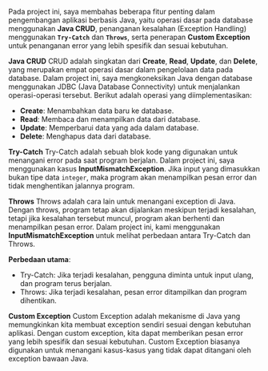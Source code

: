 Pada project ini, saya membahas beberapa fitur penting dalam pengembangan aplikasi berbasis Java, yaitu operasi dasar pada database menggunakan **Java CRUD**, penanganan kesalahan (Exception Handling) menggunakan **`Try-Catch`** dan **`Throws`**, serta penerapan **Custom Exception** untuk penanganan error yang lebih spesifik dan sesuai kebutuhan.

**Java CRUD**
CRUD adalah singkatan dari **Create**, **Read**, **Update**, dan **Delete**, yang merupakan empat operasi dasar dalam pengelolaan data pada database. Dalam project ini, saya  mengkoneksikan Java dengan database menggunakan JDBC (Java Database Connectivity) untuk menjalankan operasi-operasi tersebut. Berikut adalah operasi yang diimplementasikan:
- **Create**: Menambahkan data baru ke database.
- **Read**: Membaca dan menampilkan data dari database.
- **Update**: Memperbarui data yang ada dalam database.
- **Delete**: Menghapus data dari database.

**Try-Catch**
Try-Catch adalah sebuah blok kode yang digunakan untuk menangani error pada saat program berjalan. Dalam project ini, saya menggunakan kasus **InputMismatchException**. Jika input yang dimasukkan bukan tipe data `integer`, maka program akan menampilkan pesan error dan tidak menghentikan jalannya program.

**Throws**
Throws adalah cara lain untuk menangani exception di Java. Dengan throws, program tetap akan dijalankan meskipun terjadi kesalahan, tetapi jika kesalahan tersebut muncul, program akan berhenti dan menampilkan pesan error. Dalam project ini, kami menggunakan **InputMismatchException** untuk melihat perbedaan antara Try-Catch dan Throws.

**Perbedaan utama**: 
  - Try-Catch: Jika terjadi kesalahan, pengguna diminta untuk input ulang, dan program terus berjalan.
  - Throws: Jika terjadi kesalahan, pesan error ditampilkan dan program dihentikan.

**Custom Exception**
Custom Exception adalah mekanisme di Java yang memungkinkan kita membuat exception sendiri sesuai dengan kebutuhan aplikasi. Dengan custom exception, kita dapat memberikan pesan error yang lebih spesifik dan sesuai kebutuhan. Custom Exception biasanya digunakan untuk menangani kasus-kasus yang tidak dapat ditangani oleh exception bawaan Java.

